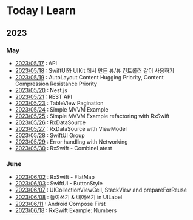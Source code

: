 # Today I Learn

## 2023
### May
* [2023/05/17](./Documentation/20230517.md) : API
* [2023/05/18](./Documentation/20230518.md) : SwiftUI와 UIKit 에서 만든 뷰/뷰 컨트롤러 같이 사용하기
* [2023/05/19](./Documentation/20230519.md) : AutoLayout Content Hugging Priority, Content Compression Resistance Priority
* [2023/05/20](./Documentation/20230520.md) : Nest.js
* [2023/05/21](./Documentation/20230521.md) : REST API
* [2023/05/23](./Documentation/20230523.md) : TableView Pagination
* [2023/05/24](./Documentation/20230524.md) : Simple MVVM Example
* [2023/05/25](./Documentation/20230525.md) : Simple MVVM Example refactoring with RxSwift
* [2023/05/26](./Documentation/20230526.md) : RxDataSource
* [2023/05/27](./Documentation/20230527.md) : RxDataSource with ViewModel
* [2023/05/28](./Documentation/20230528.md) : SwiftUI Group
* [2023/05/29](./Documentation/20230529.md) : Error handling with Networking
* [2023/05/30](./Documentation/20230530.md) : RxSwift - CombineLatest

### June
* [2023/06/02](./Documentation/20230602.md) : RxSwift - FlatMap
* [2023/06/03](./Documentation/20230603.md) : SwiftUI - ButtonStyle
* [2023/06/07](./Documentation/20230607.md) : UICollectionViewCell, StackView and prepareForReuse
* [2023/06/08](./Documentation/20230608.md) : 들여쓰기 & 내어쓰기 in UILabel
* [2023/06/11](./Documentation/20230611.md) : Android Compose First
* [2023/06/18](./Documentation/20230618.md) : RxSwift Example: Numbers